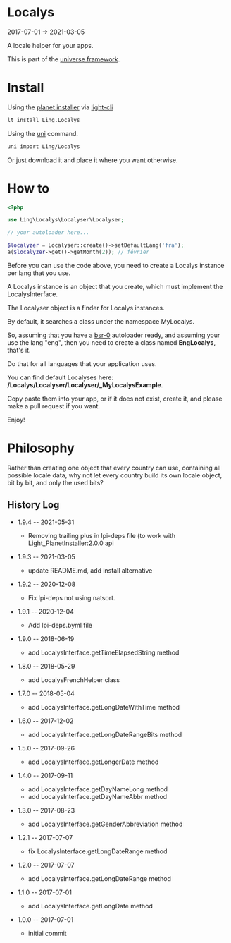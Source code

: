 Localys
============
2017-07-01 -> 2021-03-05


A locale helper for your apps.






This is part of the [universe framework](https://github.com/karayabin/universe-snapshot).


Install
==========
Using the [planet installer](https://github.com/lingtalfi/Light_PlanetInstaller) via [light-cli](https://github.com/lingtalfi/Light_Cli)
```bash
lt install Ling.Localys
```

Using the [uni](https://github.com/lingtalfi/universe-naive-importer) command.
```bash
uni import Ling/Localys
```

Or just download it and place it where you want otherwise.




How to
=========

```php
<?php

use Ling\Localys\Localyser\Localyser;

// your autoloader here...

$localyzer = Localyser::create()->setDefaultLang('fra');
a($localyzer->get()->getMonth(2)); // février
```


Before you can use the code above, you need to create a Localys instance per lang that you use.

A Localys instance is an object that you create, which must implement the LocalysInterface.

The Localyser object is a finder for Localys instances.

By default, it searches a class under the namespace MyLocalys.
 
So, assuming that you have 
a [bsr-0](https://github.com/lingtalfi/BumbleBee/blob/master/Autoload/convention.bsr0.eng.md) 
autoloader ready, and assuming your use the lang "eng", then you need to create a class named
**EngLocalys**, that's it.

Do that for all languages that your application uses.

You can find default Localyses here: **/Localys/Localyser/Localyser/_MyLocalysExample**.

Copy paste them into your app, or if it does not exist, create it, and please make a pull request
if you want.


Enjoy!






Philosophy
=================

Rather than creating one object that every country can use, containing all possible
locale data, why not let every country build its own locale object, bit by bit, and 
only the used bits?






History Log
------------------

- 1.9.4 -- 2021-05-31

    - Removing trailing plus in lpi-deps file (to work with Light_PlanetInstaller:2.0.0 api

- 1.9.3 -- 2021-03-05

    - update README.md, add install alternative

- 1.9.2 -- 2020-12-08

    - Fix lpi-deps not using natsort.

- 1.9.1 -- 2020-12-04

    - Add lpi-deps.byml file

- 1.9.0 -- 2018-06-19

    - add LocalysInterface.getTimeElapsedString method

- 1.8.0 -- 2018-05-29

    - add LocalysFrenchHelper class

- 1.7.0 -- 2018-05-04

    - add LocalysInterface.getLongDateWithTime method
    
- 1.6.0 -- 2017-12-02

    - add LocalysInterface.getLongDateRangeBits method
    
- 1.5.0 -- 2017-09-26

    - add LocalysInterface.getLongerDate method
    
- 1.4.0 -- 2017-09-11

    - add LocalysInterface.getDayNameLong method
    - add LocalysInterface.getDayNameAbbr method
    
- 1.3.0 -- 2017-08-23

    - add LocalysInterface.getGenderAbbreviation method
    
- 1.2.1 -- 2017-07-07

    - fix LocalysInterface.getLongDateRange method
    
- 1.2.0 -- 2017-07-07

    - add LocalysInterface.getLongDateRange method
    
- 1.1.0 -- 2017-07-01

    - add LocalysInterface.getLongDate method
    
- 1.0.0 -- 2017-07-01

    - initial commit




